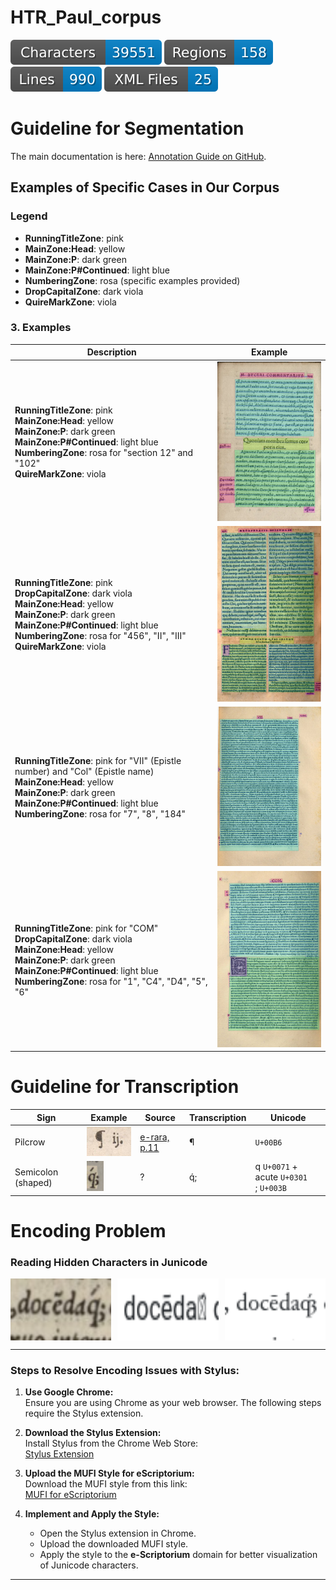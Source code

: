 # HTR_Paul_corpus

![characters badge](badges/characters.svg) ![regions badge](badges/regions.svg) ![lines badge](badges/lines.svg) ![files badge](badges/files.svg)

# Guideline for Segmentation

The main documentation  is here: [Annotation Guide on GitHub](https://github.com/DEFI-COLaF/LADaS/blob/main/AnnotationGuide.md).

## Examples of Specific Cases in Our Corpus

### Legend
- **RunningTitleZone**: pink
- **MainZone:Head**: yellow
- **MainZone:P**: dark green
- **MainZone:P#Continued**: light blue
- **NumberingZone**: rosa (specific examples provided)
- **DropCapitalZone**: dark viola
- **QuireMarkZone**: viola

### 3. Examples

| Description | Example |
| -------- | ------- |
| **RunningTitleZone**: pink <br/> **MainZone:Head**: yellow <br/> **MainZone:P**: dark green <br/> **MainZone:P#Continued**: light blue <br/> **NumberingZone**: rosa for "section 12" and "102" <br/> **QuireMarkZone**: viola | <img src="/pictures/Bucer_Eph_1.png" width="300"/> |
| **RunningTitleZone**: pink <br/> **DropCapitalZone**: dark viola <br/> **MainZone:Head**: yellow <br/> **MainZone:P**: dark green <br/> **MainZone:P#Continued**: light blue <br/> **NumberingZone**: rosa for "456", "II", "III" <br/> **QuireMarkZone**: viola | <img src="/pictures/Bucer_Rm_1.png" width="300"/> |
| **RunningTitleZone**: pink for "VII" (Epistle number) and "Col" (Epistle name) <br/> **MainZone:Head**: yellow <br/> **MainZone:P**: dark green <br/> **MainZone:P#Continued**: light blue <br/> **NumberingZone**: rosa for "7", "8", "184" | <img src="/pictures/Lefevre_1.png" width="300"/> |
| **RunningTitleZone**: pink for "COM" <br/> **DropCapitalZone**: dark viola <br/> **MainZone:Head**: yellow <br/> **MainZone:P**: dark green <br/> **MainZone:P#Continued**: light blue <br/> **NumberingZone**: rosa for "1", "C4", "D4", "5", "6" | <img src="/pictures/Lefevre_2.png" width="300"/> |


# Guideline for Transcription

| **Sign**             | **Example**                                                                                          | **Source**                                  | **Transcription** | **Unicode** |
|----------------------|-----------------------------------------------------------------------------------------------------|--------------------------------------------|-------------------|-------------|
| Pilcrow              | <img src="https://github.com/FourbeFlo/Lambertus/blob/main/images/piedDeMouche_1.jpg" alt="Pillcrow" width="85" height="47"> | [e-rara, p.11](https://doi.org/10.3931/e-rara-6338) | ¶                 |     `U+00B6`        |
| Semicolon (shaped)   | <img src="https://github.com/FourbeFlo/Lambertus/blob/main/images/semi-colon%20shapped.png" alt="semi-colon" width="27" height="48"> | ?                                            | q́;                | q `U+0071` + acute `U+0301` <br> ; `U+003B`             |

# Encoding Problem

### Reading Hidden Characters in Junicode

<div style="display: flex; gap: 10px;">
  <img src="/pictures/stylus/qligature.png" width="300" alt="Q Ligature Example"/>
  <img src="/pictures/stylus/encodingfail.png" width="300" alt="Encoding Failure"/>
  <img src="/pictures/stylus/encoding_working.png" width="300" alt="Encoding Success"/>
</div>

---

### Steps to Resolve Encoding Issues with Stylus:

1. **Use Google Chrome:**  
   Ensure you are using Chrome as your web browser. The following steps require the Stylus extension.

2. **Download the Stylus Extension:**  
   Install Stylus from the Chrome Web Store:  
   [Stylus Extension](https://chromewebstore.google.com/detail/stylus/clngdbkpkpeebahjckkjfobafhncgmne)

3. **Upload the MUFI Style for eScriptorium:**  
   Download the MUFI style from this link:  
   [MUFI for eScriptorium](https://userstyles.world/style/3915/mufi-for-escriptorium)

4. **Implement and Apply the Style:**  
   - Open the Stylus extension in Chrome.  
   - Upload the downloaded MUFI style.  
   - Apply the style to the **e-Scriptorium** domain for better visualization of Junicode characters.

---


